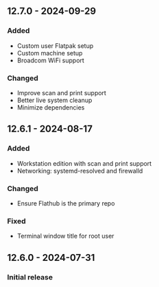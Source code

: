 ## 12.7.0 - 2024-09-29
### Added
- Custom user Flatpak setup
- Custom machine setup
- Broadcom WiFi support
### Changed
- Improve scan and print support
- Better live system cleanup
- Minimize dependencies

## 12.6.1 - 2024-08-17
### Added
- Workstation edition with scan and print support
- Networking: systemd-resolved and firewalld
### Changed
- Ensure Flathub is the primary repo
### Fixed
- Terminal window title for root user

## 12.6.0 - 2024-07-31
### Initial release

